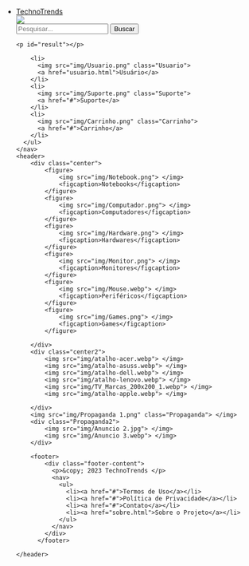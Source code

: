 <!DOCTYPE html>
<html lang="en">

<head>
    <meta charset="UTF-8">
    <meta http-equiv="X-UA-Compatible" content="IE=edge">
    <meta name="viewport" content="width=device-width, initial-scale=1.0">
    <title>Projeto de Site</title>
    <link rel="stylesheet" href="index.css">
</head>

<body>
  <head>
    <meta charset="UTF-8">
    <meta http-equiv="X-UA-Compatible" content="IE=edge">
    <meta name="viewport" content="width=device-width, initial-scale=1.0">
    <title>Projeto de Site</title>
    <link rel="stylesheet" href="index.css">
    <script src="Js.js"></script> 
</head>

<body>
    <ul class="navbar">
      <li class="logo">
        <a href="#">TechnoTrends</a>
      </li>
        <form class="search-form" id="customSearchForm" method="get">
          <div class="search-icon">
            <img src="img/Pesquisa.png">
          </div>
          <input class="search-input" type="text" id="searchInput" placeholder="Pesquisar...">
          <input class="search-submit" type="button" id="searchButton" value="Buscar" onclick="searchProduct()">
        </form>
        
    
    <p id="result"></p> 

        <li>
          <img src="img/Usuario.png" class="Usuario">
          <a href="usuario.html">Usuário</a>
        </li>
        <li>
          <img src="img/Suporte.png" class="Suporte">
          <a href="#">Suporte</a>
        </li>
        <li>
          <img src="img/Carrinho.png" class="Carrinho">
          <a href="#">Carrinho</a>
        </li>
      </ul>
    </nav>
    <header>
        <div class="center">
            <figure>
                <img src="img/Notebook.png"> </img>
                <figcaption>Notebooks</figcaption>
            </figure>
            <figure>
                <img src="img/Computador.png"> </img>
                <figcaption>Computadores</figcaption>
            </figure>
            <figure>
                <img src="img/Hardware.png"> </img>
                <figcaption>Hardwares</figcaption>
            </figure>
            <figure>
                <img src="img/Monitor.png"> </img>
                <figcaption>Monitores</figcaption>
            </figure>
            <figure>
                <img src="img/Mouse.webp"> </img>
                <figcaption>Periféricos</figcaption>
            </figure>
            <figure>
                <img src="img/Games.png"> </img>
                <figcaption>Games</figcaption>
            </figure>

        </div>
        <div class="center2">
            <img src="img/atalho-acer.webp"> </img>
            <img src="img/atalho-asuss.webp"> </img>
            <img src="img/atalho-dell.webp"> </img>
            <img src="img/atalho-lenovo.webp"> </img>
            <img src="img/TV_Marcas_200x200_1.webp"> </img>
            <img src="img/atalho-apple.webp"> </img>

        </div>
        <img src="img/Propaganda 1.png" class="Propaganda"> </img>
        <div class="Propaganda2">
            <img src="img/Anuncio 2.jpg"> </img>
            <img src="img/Anuncio 3.webp"> </img>
        </div>

        <footer>
            <div class="footer-content">
              <p>&copy; 2023 TechnoTrends </p>
              <nav>
                <ul>
                  <li><a href="#">Termos de Uso</a></li>
                  <li><a href="#">Política de Privacidade</a></li>
                  <li><a href="#">Contato</a></li>
                  <li><a href="sobre.html">Sobre o Projeto</a></li>
                </ul>
              </nav>
            </div>
          </footer>
          
    </header>

</body>

</html>
